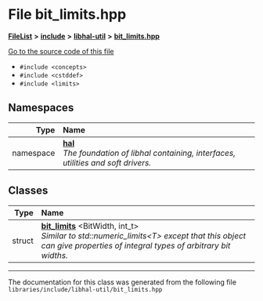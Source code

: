 

# File bit\_limits.hpp



[**FileList**](files.md) **>** [**include**](dir_cba0faac6e93618a6e2539705915bd70.md) **>** [**libhal-util**](dir_5e94bd3e75b6b11eff60149e0bc5664b.md) **>** [**bit\_limits.hpp**](bit__limits_8hpp.md)

[Go to the source code of this file](bit__limits_8hpp_source.md)



* `#include <concepts>`
* `#include <cstddef>`
* `#include <limits>`













## Namespaces

| Type | Name |
| ---: | :--- |
| namespace | [**hal**](namespacehal.md) <br>_The foundation of libhal containing, interfaces, utilities and soft drivers._  |


## Classes

| Type | Name |
| ---: | :--- |
| struct | [**bit\_limits**](structhal_1_1bit__limits.md) &lt;BitWidth, int\_t&gt;<br>_Similar to std::numeric\_limits&lt;T&gt; except that this object can give properties of integral types of arbitrary bit widths._  |



















































------------------------------
The documentation for this class was generated from the following file `libraries/include/libhal-util/bit_limits.hpp`

